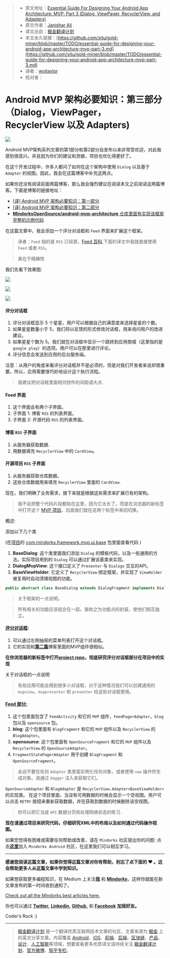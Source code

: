 > * 原文地址：[Essential Guide For Designing Your Android App Architecture: MVP: Part 3 (Dialog, ViewPager, RecyclerView, and Adapters)](https://blog.mindorks.com/essential-guide-for-designing-your-android-app-architecture-mvp-part-3-dialog-viewpager-and-7bdfab86aabb)
> * 原文作者：[Janishar Ali](https://blog.mindorks.com/@janishar.ali?source=post_header_lockup)
> * 译文出自：[掘金翻译计划](https://github.com/xitu/gold-miner)
> * 本文永久链接：[https://github.com/xitu/gold-miner/blob/master/TODO/essential-guide-for-designing-your-android-app-architecture-mvp-part-3.md](https://github.com/xitu/gold-miner/blob/master/TODO/essential-guide-for-designing-your-android-app-architecture-mvp-part-3.md)
> * 译者：[woitaylor](https://github.com/woitaylor)
> * 校对者：

# Android MVP 架构必要知识：第三部分（Dialog，ViewPager，RecyclerView 以及 Adapters)

![](https://cdn-images-1.medium.com/max/2000/1*pjBVelQ5lYEA_yLHK7j1Jg.png)


Android MVP架构系列文章的第1部分和第2部分自发布以来非常受欢迎，对此我感到很高兴。并且因为你们的建议和贡献，项目也优化得更好了。

在这个开发过程中，许多人都问了如何在这个架构中使用 `Dialog` 以及基于 `Adapter` 的视图。因此，我会在这篇博客中补充这两点。

如果你还没有阅读前面两篇博客，那么我会强烈建议在阅读本文之前阅读这两篇博客。下面是博客的链接地址：

- [[译] Android MVP 架构必要知识：第一部分](https://juejin.im/entry/58a27b2d2f301e006958d4aa)
- [[译] Android MVP 架构必要知识：第二部分](https://juejin.im/entry/58a5992961ff4b006c4455e3)
- [**MindorksOpenSource/android-mvp-architecture**
仓库里面有实现该框架完整的示例代码](https://github.com/MindorksOpenSource/android-mvp-architecture)

在这篇文章中，我会添加一个评分对话框和 `Feed` 界面来扩展这个框架。

> 译者：`Feed` 指的是 `RSS` 订阅源，[Feed 百科](https://baike.baidu.com/item/Feed/15181?fr=aladdin),下面的译文中我就直接使用 `Feed` 或者 `RSS`。

> 美在于精确性

我们先看下效果图:

![](https://cdn-images-1.medium.com/max/400/1*DRA1PXswO3sl-_a3aebk9Q.png)

![](https://cdn-images-1.medium.com/max/400/1*R9fplojmQyuOvQEAnlfv1g.png)

![](https://cdn-images-1.medium.com/max/400/1*2u_3aDsu-vLwQi40bWpx5w.png)


#### 评分对话框

1. 评分对话框显示 5 个星星，用户可以根据自己的满意度来选择星星的个数。
2. 如果星星数量小于 5，我们将以反馈的形式修改对话框，用来询问用户的改进建议。
3. 如果星星个数为 5。我们就在对话框中显示一个跳转到应用商城（这里指的是 `google play`）的选项。用户可以在那里进行评论。
4. 评分信息会发送到应用的后台服务端。

注意：从用户的角度来看评分对话框并不是必须的，但是对我们开发者来说却很重要。所以，应用需要很巧妙地设计这个执行流程。

> 我建议把对话框里面相邻控件的间距调大点.

#### Feed 界面

1. 这个界面会有两个子界面。
2. 子界面 1: 博客 `RSS` 的列表界面。
3. 子界面 2: 开源代码 `RSS` 的列表界面。

#### 博客 `RSS` 子界面

1. 从服务器获取数据.
2. 用数据填充 `RecyclerView` 中的 `CardView`。

#### 开源项目 `RSS` 子界面

1. 从服务器获取仓库数据。
2. 这些仓库数据用来填充 `RecyclerView` 里面的 `CardView`.

现在，我们明确了业务需求，接下来就是根据这些需求来扩展已有的架构。

> 我不会把整个代码片段都贴在这里，因为它太长了。而是在浏览器的新标签中打开这个 [MVP 项目](https://github.com/MindorksOpenSource/android-mvp-architecture)。后面我们就在这两个标签中来回切换。

概述:

添加以下几个类

(在[项目](https://github.com/MindorksOpenSource/android-mvp-architecture)的 [com.mindorks.framework.mvp.ui.base](https://github.com/MindorksOpenSource/android-mvp-architecture/tree/master/app/src/main/java/com/mindorks/framework/mvp/ui/base) 包里面查看代码 )

1. **BaseDialog**: 这个类里面我们添加 `Dialog` 的模板代码，以及一些通用的方法。实际项目用到的 `Dialog` 可以通过扩展该基类来实现。
2. **DialogMvpView**: 这个接口定义了 `Presenter` 与 `Dialogs` 交互的API。
3. **BaseViewHolder**: 它定义了 `RecyclerView` 绑定框架，并实现了 `ViewHolder` 被复用时自动清理视图的功能。

``` java
public abstract class BaseDialog extends DialogFragment implements DialogMvpView
```

> 关于框架的一点说明。

> 所有相关的功能应该组合在一起，我称之为功能点的封装，使他们相互独立。

#### [评分对话框](https://github.com/MindorksOpenSource/android-mvp-architecture/tree/master/app/src/main/java/com/mindorks/framework/mvp/ui/main/rating):

1. 可以通过左侧抽屉的菜单列表打开这个对话框。
2. 它的实现和[**第二篇**](https://blog.mindorks.com/essential-guide-for-designing-your-android-app-architecture-mvp-part-2-b2ac6f3f9637)博客里面的MVP组件很相似。

**在你浏览器的新标签中打开**[**project repo**](https://github.com/MindorksOpenSource/android-mvp-architecture/tree/master/app/src/main/java/com/mindorks/framework/mvp/ui/main/rating)**，彻底研究评分对话框部分在项目中的实现**

关于对话框的一点说明

> 有些应用可能会用到很多小对话框，对于这种情况我们可以创建通用的 `mvpview`，`mvppresenter` 和 `presenter` 给这些对话框使用。

#### [Feed 部分:](https://github.com/MindorksOpenSource/android-mvp-architecture/tree/master/app/src/main/java/com/mindorks/framework/mvp/ui/feed)

1. 这个包里面包含了 `FeedActivity` 和它的 `MVP` 组件，`FeedPagerAdapter`，`blog` 包以及 `opensource` 包。
2. **blog**: 这个包里面有 `BlogFragment` 和它的 `MVP` 组件以及 `RecyclerView` 的 `BlogAdapter`。
3. **opensource**: 这个包里面有 `OpenSourceFragment` 和它的 `MVP` 组件以及  `RecyclerView` 的 `OpenSourceAdapter`。
4. `FragmentStatePagerAdapter` 用于创建 `BlogFragment` 和 `OpenSourceFragment`。

> 永远不要在任何 `Adapter` 类里面实例化任何对象，或者使用 `new` 操作符生成对象。请通过 `dagger` 注入来获取它们。

`OpenSourceAdapter` 和 `BlogAdapter` 是 `RecyclerView.Adapter<BaseViewHolder>` 的实现类。 在这个项目里面，当没有可用数据的时候会显示一个空视图。用户可以点击 `RETRY` 按钮来重新获取数据，并在获取到数据的时候删除该空视图。

> 你可以把它当成 `API` 数据分页和处理网络状态的练习.

**现在请通过项目来研究代码，仔细研究XML中的布局以及如何通过代码操作视图。**

如果您觉得有困难或需要任何帮助或改善，请在 `Mindorks` 社区提出你的问题: 点击[**这里**](https://mindorks.com/join-community)加入 `Mindorks Android` 社区，在这里我们可以相互学习。

* * *

**感谢您阅读这篇文章，如果你觉得这篇文章对你有帮助，别忘了点下面的 ❤ 。这会帮助更多人从这篇文章中学到知识。**

如果想获取更多编程知识，在 Medium 上关注[**我**](https://medium.com/@janishar.ali) 和 [**Mindorks**](https://blog.mindorks.com/)，这样你就能在新文章发布的第一时间收到通知了。

[Check out all the Mindorks best articles here.](https://mindorks.com/blogs)

你也可以通过 [**Twitter**](https://twitter.com/janisharali)**,** [**Linkedin**](https://www.linkedin.com/in/janishar-ali-8135a451/)**,** [**Github**](https://github.com/janishar)**,** 和 [**Facebook**](https://www.facebook.com/janishar.ali) **加我好友。**

Coder’s Rock :)


---

> [掘金翻译计划](https://github.com/xitu/gold-miner) 是一个翻译优质互联网技术文章的社区，文章来源为 [掘金](https://juejin.im) 上的英文分享文章。内容覆盖 [Android](https://github.com/xitu/gold-miner#android)、[iOS](https://github.com/xitu/gold-miner#ios)、[前端](https://github.com/xitu/gold-miner#前端)、[后端](https://github.com/xitu/gold-miner#后端)、[区块链](https://github.com/xitu/gold-miner#区块链)、[产品](https://github.com/xitu/gold-miner#产品)、[设计](https://github.com/xitu/gold-miner#设计)、[人工智能](https://github.com/xitu/gold-miner#人工智能)等领域，想要查看更多优质译文请持续关注 [掘金翻译计划](https://github.com/xitu/gold-miner)、[官方微博](http://weibo.com/juejinfanyi)、[知乎专栏](https://zhuanlan.zhihu.com/juejinfanyi)。

